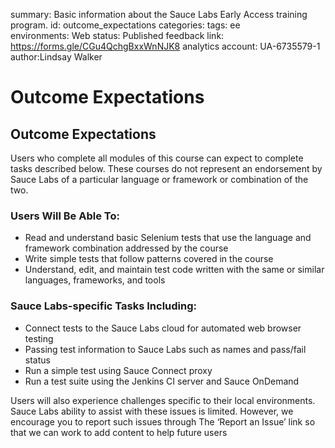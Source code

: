 <!-- Copy this file into tools/site/coursenameFolder & start editing -->

summary: Basic information about the Sauce Labs Early Access training program.
id: outcome_expectations
categories:
tags: ee  
environments: Web
status: Published
feedback link: https://forms.gle/CGu4QchgBxxWnNJK8
analytics account: UA-6735579-1
author:Lindsay Walker
<!-- ------------------------ -->
#  Outcome Expectations

<!-- ------------------------ -->
## Outcome Expectations

Users who complete all modules of this course can expect to complete tasks described below.  These courses do not represent an endorsement by Sauce Labs of a particular language or framework or combination of the two.

### Users Will Be Able To:

* Read and understand basic Selenium tests that use the language and framework combination addressed by the course
* Write simple tests that follow patterns covered in the course
* Understand, edit, and maintain test code written with the same or similar languages, frameworks, and tools

### Sauce Labs-specific Tasks Including:

* Connect tests to the Sauce Labs cloud for automated web browser testing
* Passing test information to Sauce Labs such as names and pass/fail status
* Run a simple test using Sauce Connect proxy
* Run a test suite using the Jenkins CI server and Sauce OnDemand

Users will also experience challenges specific to their local environments. Sauce Labs ability to assist with these issues is limited. However, we encourage you to report such issues through The ‘Report an Issue’ link so that we can work to add content to help future users

